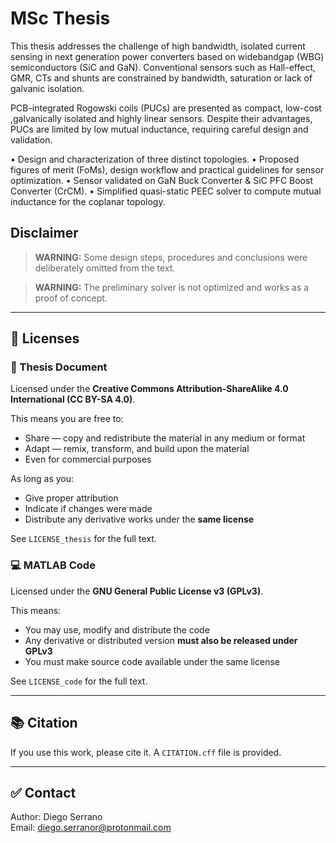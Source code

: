 # MSc Thesis

This thesis  addresses the challenge of high bandwidth, isolated current sensing in next generation power converters based 
on widebandgap (WBG) semiconductors (SiC and GaN). Conventional sensors such as Hall-effect, GMR, CTs and shunts are constrained by bandwidth, saturation or lack of galvanic isolation.

PCB-integrated Rogowski coils (PUCs) are presented as compact, low-cost ,galvanically isolated and highly linear sensors. Despite their advantages, PUCs are limited by low mutual inductance, requiring careful design and validation.

 • Design and characterization of three distinct topologies.
 • Proposed figures of merit (FoMs), design workflow and practical guidelines
 for sensor optimization.
 • Sensor validated on GaN Buck Converter & SiC PFC Boost Converter (CrCM).
 • Simplified quasi-static PEEC solver to compute mutual inductance for the coplanar topology.

## Disclaimer  

> **WARNING:** Some design steps, procedures and conclusions were deliberately omitted from the text.

> **WARNING:** The preliminary solver is not optimized and works as a proof of concept.

---

## 📄 Licenses

### 📘 Thesis Document 
Licensed under the **Creative Commons Attribution-ShareAlike 4.0 International (CC BY-SA 4.0)**.

This means you are free to:
- Share — copy and redistribute the material in any medium or format
- Adapt — remix, transform, and build upon the material
- Even for commercial purposes

As long as you:
- Give proper attribution
- Indicate if changes were made
- Distribute any derivative works under the **same license**

See `LICENSE_thesis` for the full text.


### 💻 MATLAB Code
Licensed under the **GNU General Public License v3 (GPLv3)**.

This means:
- You may use, modify and distribute the code
- Any derivative or distributed version **must also be released under GPLv3**
- You must make source code available under the same license

See `LICENSE_code` for the full text.

---

## 📚 Citation

If you use this work, please cite it. 
A `CITATION.cff` file is provided.

---

## ✅ Contact
Author: Diego Serrano  
Email: diego.serranor@protonmail.com
